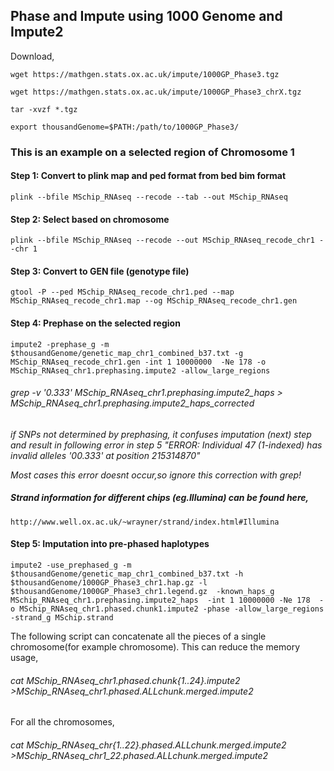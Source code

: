 ## Phase and Impute using 1000 Genome and Impute2


Download,
```
wget https://mathgen.stats.ox.ac.uk/impute/1000GP_Phase3.tgz

wget https://mathgen.stats.ox.ac.uk/impute/1000GP_Phase3_chrX.tgz

tar -xvzf *.tgz

export thousandGenome=$PATH:/path/to/1000GP_Phase3/

```

### This is an example on a selected region of Chromosome 1

#### Step 1: Convert to plink map and ped format from bed bim format

```
plink --bfile MSchip_RNAseq --recode --tab --out MSchip_RNAseq
```

#### Step 2: Select based on chromosome

```
plink --bfile MSchip_RNAseq --recode --out MSchip_RNAseq_recode_chr1 --chr 1
```

#### Step 3: Convert to GEN file (genotype file) 

```
gtool -P --ped MSchip_RNAseq_recode_chr1.ped --map MSchip_RNAseq_recode_chr1.map --og MSchip_RNAseq_recode_chr1.gen
```

#### Step 4: Prephase on the selected region 

```
impute2 -prephase_g -m $thousandGenome/genetic_map_chr1_combined_b37.txt -g MSchip_RNAseq_recode_chr1.gen -int 1 10000000  -Ne 178 -o MSchip_RNAseq_chr1.prephasing.impute2 -allow_large_regions
```
###### grep -v '0.333' MSchip_RNAseq_chr1.prephasing.impute2_haps > MSchip_RNAseq_chr1.prephasing.impute2_haps_corrected

*if SNPs not determined by prephasing, it confuses imputation (next) step and result in following error in step 5*
*"ERROR: Individual 47 (1-indexed) has invalid alleles '00.333' at position 215314870"*

*Most cases this error doesnt occur,so ignore this correction with grep!*


##### Strand information for different chips (eg.Illumina) can be found here,
```
http://www.well.ox.ac.uk/~wrayner/strand/index.html#Illumina
```

#### Step 5: Imputation into pre-phased haplotypes

```
impute2 -use_prephased_g -m $thousandGenome/genetic_map_chr1_combined_b37.txt -h $thousandGenome/1000GP_Phase3_chr1.hap.gz -l $thousandGenome/1000GP_Phase3_chr1.legend.gz  -known_haps_g MSchip_RNAseq_chr1.prephasing.impute2_haps  -int 1 10000000 -Ne 178  -o MSchip_RNAseq_chr1.phased.chunk1.impute2 -phase -allow_large_regions -strand_g MSchip.strand
```
The following script can concatenate all the pieces of a single chromosome(for example chromosome). This can reduce the memory usage,
###### cat MSchip_RNAseq_chr1.phased.chunk{1..24}.impute2 >MSchip_RNAseq_chr1.phased.ALLchunk.merged.impute2

For all the chromosomes,
###### cat MSchip_RNAseq_chr{1..22}.phased.ALLchunk.merged.impute2 >MSchip_RNAseq_chr1_22.phased.ALLchunk.merged.impute2


